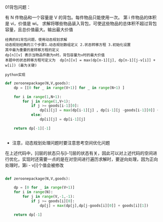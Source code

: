 01背包问题：

有 N 件物品和一个容量是 V 的背包。每件物品只能使用一次。
第 i 件物品的体积是 vi，价值是 wi。
求解将哪些物品装入背包，可使这些物品的总体积不超过背包容量，且总价值最大。输出最大价值


    经典的01背包问题，使用动态规划求解
    动态规划经典的三个步骤1.动态规划数组定义 2.状态转移方程 3.初始化设置
    其中最为重要的是转移方程的定义
    dp[n][v] 表示当物品件数为n时，背包容量为v时的最大价值
    本题中的状态转移方程可定义为  dp[n][v] = max(dp[n-1][j], dp[n-1][j-v[i]] + w[i]) (最为关键)

`python实现`
```python
def zeroonepackage(N,V,goods):
    dp = [[0 for _ in range(V+1)] for _ in range(N+1) ]
    
    for i in range(1,N+1):
        for j in range(1,V+1):
            if j >= goods[i-1][0]:
                dp[i][j] = max(dp[i-1][j] , dp[i-1][j -goods[i-1][0]] + goods[i-1][1])
            else:
                dp[i][j] = dp[i-1][j]
            
    return dp[-1][-1]
    
```

* 注意，动态规划处理问题时要注意思考空间优化问题

在上述代码中，[i]层的状态只与[i-1]层的状态有关，因此可以对上述代码的空间进行优化，实现时还需要一点的是在对空间进行遍历求解时，要逆向处理，因为正向处理时，第i - v[i]个值会被修改

```python 

def zeroonepackage(N,V,goods):
    
    dp = [0 for _ in range(V+1)]
    for i in range(N):
        for j in range(V,-1,-1):
            if j >= goods[i][0]:
                dp[j] = max(dp[j],dp[j-goods[i][0]] + goods[i][1])
                
    return dp[-1]

```
